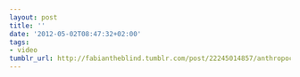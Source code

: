 ```yaml
---
layout: post
title: ''
date: '2012-05-02T08:47:32+02:00'
tags:
- video
tumblr_url: http://fabiantheblind.tumblr.com/post/22245014857/anthropocene-mapping-by-globaia
---
```

